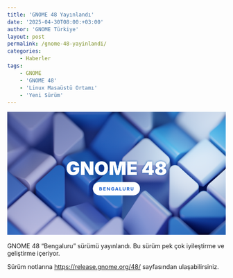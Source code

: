 ```yaml
---
title: 'GNOME 48 Yayınlandı'
date: '2025-04-30T08:00:+03:00'
author: 'GNOME Türkiye'
layout: post
permalink: /gnome-48-yayinlandi/
categories:
    - Haberler
tags:
    - GNOME
    - 'GNOME 48'
    - 'Linux Masaüstü Ortamı'
    - 'Yeni Sürüm'
---
```


![GNOME 48](/media/2025/04/48.webp "GNOME 48")

GNOME 48 “Bengaluru” sürümü yayınlandı. Bu sürüm pek çok iyileştirme ve geliştirme içeriyor.

Sürüm notlarına <https://release.gnome.org/48/> sayfasından ulaşabilirsiniz.

